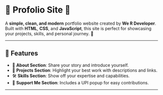 # 🌟 Profolio Site 🌟  

A **simple, clean, and modern** portfolio website created by **We R Developer**. Built with **HTML**, **CSS**, and **JavaScript**, this site is perfect for showcasing your projects, skills, and personal journey. 🎨  

---

## 🚀 Features  
- 📝 **About Section**: Share your story and introduce yourself.  
- 💼 **Projects Section**: Highlight your best work with descriptions and links.  
- 🛠️ **Skills Section**: Show off your expertise and capabilities.  
- 💖 **Support Me Section**: Includes a UPI popup for easy contributions.  

---


